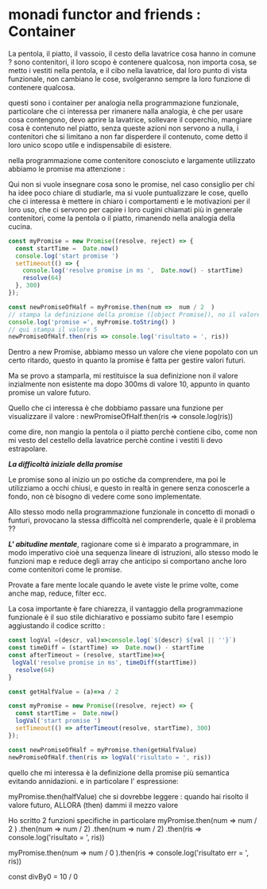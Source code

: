 # monadi functor and friends : Container

La pentola, il piatto, il vassoio, il cesto della lavatrice cosa hanno in comune ?
sono contenitori, il loro scopo è contenere qualcosa, non importa cosa, se metto i vestiti nella pentola,
e il cibo nella lavatrice, dal loro punto di vista funzionale, non cambiano le cose, svolgeranno sempre la loro funzione di contenere qualcosa.

questi sono i container per analogia nella programmazione funzionale, particolare che ci interessa per rimanere nalla analogia, è che per usare cosa contengono, devo aprire la lavatrice, sollevare il coperchio, mangiare cosa è contenuto nel piatto, senza queste azioni non servono a nulla, i contenitori che si limitano a non far disperdere il contenuto, come detto il loro unico scopo utile e indispensabile di esistere.

nella programmazione come contenitore conosciuto e largamente utilizzato abbiamo le promise ma attenzione :

Qui non si vuole insegnare cosa sono le promise, nel caso consiglio per chi ha idee poco chiare di studiarle, ma si vuole puntualizzare le cose, quello che ci interessa è mettere in chiaro i comportamenti e le motivazioni per il loro uso, che ci servono per capire i loro cugini chiamati più in generale contenitori, come la pentola o il piatto, rimanendo nella analogia della cucina.

```js
const myPromise = new Promise((resolve, reject) => {
  const startTime =  Date.now()
  console.log('start promise ')
  setTimeout(() => {
    console.log('resolve promise in ms ',  Date.now() - startTime)
    resolve(64)
  }, 300)
});

const newPromiseOfHalf = myPromise.then(num =>  num / 2  )
// stampa la definizione della promise ([object Promise]), no il valore 5.
console.log('promise =', myPromise.toString() )
// qui stampa il valore 5
newPromiseOfHalf.then(ris => console.log('risultato = ', ris))
```

Dentro a new Promise, abbiamo messo un valore che viene popolato con un certo ritardo, questo in quanto la promise è fatta per gestire valori futuri.

Ma se provo a stamparla, mi restituisce la sua definizione non il valore inzialmente non esistente ma dopo 300ms di valore 10, appunto in quanto promise un valore futuro.

Quello che ci interessa è che dobbiamo passare una funzione per visualizzare il valore :
newPromiseOfHalf.then(ris => console.log(ris))

come dire, non mangio la pentola o il piatto perchè contiene cibo, come non mi vesto del cestello della lavatrice perchè contine i vestiti li devo estrapolare.

***La difficoltà iniziale della promise***

Le promise sono al inizio un po ostiche da comprendere, ma poi le utilizziamo a occhi chiusi, e questo in realtà in genere senza conoscerle a fondo, non cè bisogno di vedere come sono implementate.

Allo stesso modo nella programmazione funzionale in concetto di monadi o funturi, provocano la stessa difficoltà nel comprenderle, quale è il problema ??

***L' abitudine mentale***, ragionare come si è imparato a programmare, in modo imperativo cioè una sequenza lineare di istruzioni, allo stesso modo le funzioni map e reduce degli array che anticipo si comportano anche loro come contenitori come le promise.

Provate a fare mente locale quando le avete viste le prime volte, come anche map, reduce, filter ecc.

La cosa importante è fare chiarezza, il vantaggio della programmazione funzionale è il suo stile dichiarativo e possiamo subito fare l esempio aggiustando il codice scritto :

```js
const logVal =(descr, val)=>console.log(`${descr} ${val || ''}`)
const timeDiff = (startTime) =>  Date.now() - startTime
const afterTimeout = (resolve, startTime)=>{
 logVal('resolve promise in ms', timeDiff(startTime))
  resolve(64)
}

const getHalfValue = (a)=>a / 2

const myPromise = new Promise((resolve, reject) => {
  const startTime =  Date.now()
  logVal('start promise ')
  setTimeout(() => afterTimeout(resolve, startTime), 300)
});

const newPromiseOfHalf = myPromise.then(getHalfValue)
newPromiseOfHalf.then(ris => logVal('risultato = ', ris))
```

quello che mi interessa è la definizione della promise più semantica evitando annidazioni.
e in particolare l' espressione:

myPromise.then(halfValue) che si dovrebbe leggere :
quando hai risolto il valore futuro, ALLORA (then) dammi il mezzo valore


Ho scritto 2 funzioni specifiche in particolare
myPromise.then(num => num / 2  )
.then(num => num / 2)
.then(num => num / 2)
.then(ris => console.log('risultato = ', ris))

myPromise.then(num => num / 0   ).then(ris => console.log('risultato err = ', ris))

const divBy0 = 10 / 0